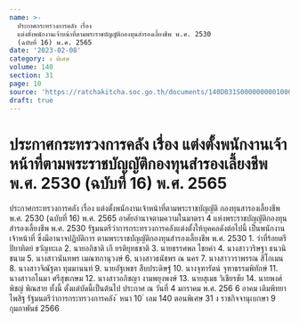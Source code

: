 ```yaml
---
name: >-
  ประกาศกระทรวงการคลัง เรื่อง
  แต่งตั้งพนักงานเจ้าหน้าที่ตามพระราชบัญญัติกองทุนสำรองเลี้ยงชีพ พ.ศ. 2530
  (ฉบับที่ 16) พ.ศ. 2565
date: '2023-02-08'
category: ง พิเศษ
volume: 140
section: 31
page: 10
source: 'https://ratchakitcha.soc.go.th/documents/140D031S0000000001000.pdf'
draft: true
---
```


# ประกาศกระทรวงการคลัง เรื่อง แต่งตั้งพนักงานเจ้าหน้าที่ตามพระราชบัญญัติกองทุนสำรองเลี้ยงชีพ พ.ศ. 2530 (ฉบับที่ 16) พ.ศ. 2565

ประกาศกระทรวงการคลัง เรื่อง แต่งตั้งพนักงานเจ้าหน้าที่ตามพระราชบัญญัติ กองทุนสารองเลี้ยงชีพ พ.ศ. 2530 (ฉบับที่ 16) พ.ศ. 2565 อาศัยอำนาจตามความในมาตรา 4 แห่งพระราชบัญญัติกองทุนสำรองเลี้ยงชีพ พ.ศ. 2530 รัฐมนตรีว่าการกระทรวงการคลังแต่งตั้งให้บุคคลดังต่อไปนี้ เป็นพนักงานเจ้าหน้าที่ ซึ่งมีอานาจปฏิบัติการ ตามพระราชบัญญัติกองทุนสำรองเลี้ยงชีพ พ.ศ. 2530 1. ว่าที่ร้อยตรี ปิยาทิตย์ ขวัญทะเล 2. นายอภิชาติ เกี ยรติยุทธชาติ 3. นายธรรศพล ไชยคำ 4. นางสาววริษฐา ธนวนิชนาม 5. นางสาวนันทพร เมณฑกานุวงษ์ 6. นางสาวธนัชพร ณ นคร 7. นางสาววราพรรณ สีโกเมน 8. นางสาวจิณัฐตา ทุมมานนท์ 9. นายอัฐเพชร สืบประดิษฐ์ 10. นางจุฑารัตน์ จุฑาธรรมพิทักษ์ 11. นางสาวอโนมา ศรีสุขเกษม 12. นางสาวอภิชญา งามพยุงพงษ์ 13. นายสุเมธ วิเชียรชัย 14. นายพงศ์พิชญ์ พิณสาย ทั้งนี้ ตั้งแต่บัดนี้เป็นต้นไป ประกาศ ณ วันที่ 4 มกราคม พ.ศ. 256 6 อาคม เติมพิทยาไพสิฐ รัฐมนตรีว่าการกระทรวงการคลัง ้ หนา 10 ่ เลม 140 ตอนพิเศษ 31 ง ราชกิจจานุเบกษา 9 กุมภาพันธ์ 2566
